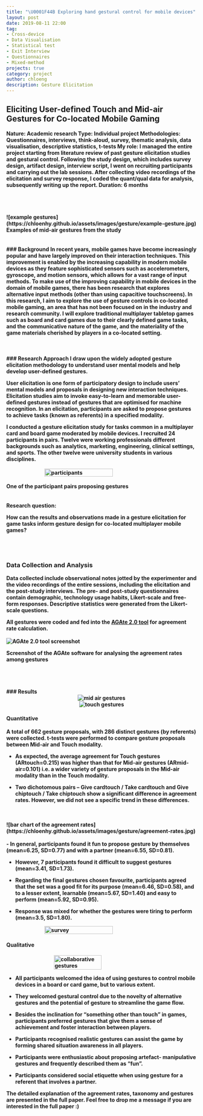 ```yaml
---
title: "\U0001F44B Exploring hand gestural control for mobile devices"
layout: post
date: 2019-08-11 22:00
tag:
- Cross-device
- Data Visualisation
- Statistical test
- Exit Interview
- Questionnaires
- Mixed-method
projects: true
category: project
author: chloeng
description: Gesture Elicitation
---
```


## Eliciting User-defined Touch and Mid-air Gestures for Co-located Mobile Gaming
<b>
<b>Nature: </b> Academic research

<b>
<b>Type: </b> Individual project

<b>
<b>Methodologies: </b> Questionnaires, interviews, think-aloud, survey, thematic analysis, data visualisation, descriptive statistics, t-tests

<b>
<b>My role: </b> I managed the entire project starting from literature review of past gesture elicitation studies and gestural control. Following the study design, which includes survey design, artifact design, interview script, I went on recruiting participants and carrying out the lab sessions. After collecting video recordings of the elicitation and survey response, I coded the quant/qual data for analysis, subsequently writing up the report.

<b>
<b>Duration: </b> 6 months
<br>
<br>
<br>
<br>
<br>
![example gestures](https://chloenhy.github.io/assets/images/gesture/example-gesture.jpg)
<figcaption>Examples of mid-air gestures from the study</figcaption>
<br>
<br>
### Background
<b>
In recent years, mobile games have become increasingly popular and have largely improved on their interaction techniques. This improvement is enabled by the increasing capability in modern mobile devices as they feature sophisticated sensors such as accelerometers, gyroscope, and motion sensors, which allows for a vast range of input methods. 

<b>
To make use of the improving capability in mobile devices in the domain of mobile games, there has been research that explores alternative input methods (other than using capacitive touchscreens).

<b>
In this research, I aim <span class="evidence">to explore the use of gesture controls in co-located mobile gaming, an area that has not been focused on in the industry and research community</span>. I will explore traditional multiplayer tabletop games such as board and card games due to their clearly defined game tasks, and the communicative nature of the game, and the materiality of the game materials cherished by players in a co-located setting.
<br>
<br>
<br>
<br>
### Research Approach
<b>
I draw upon the widely adopted gesture elicitation methodology to understand user mental models and help develop user-defined gestures. 

<b>User elicitation is one form of participatory design to include users’ mental models and proposals in designing new interaction techniques. <span class="evidence">Elicitation studies aim to invoke easy-to-learn and memorable user-defined gestures</span> instead of gestures that are optimised for machine recognition. In an elicitation, participants are asked to propose gestures to achieve tasks (known as referents) in a specified modality.

<b>
I conducted a gesture elicitation study for tasks common in a multiplayer card and board game moderated by mobile devices. I recruited 24 participants in pairs. Twelve were working professionals different backgrounds such as analytics, marketing, engineering, clinical settings, and sports. The other twelve were university students in various disciplines.
<br>
<br>
<div style="display: flex; justify-content: center;">
<img alt="participants" src="https://chloenhy.github.io/assets/images/gesture/participants.jpg" width="60%" height="60%" align="middle"/>
</div>
<br>
<figcaption>One of the participant pairs proposing gestures</figcaption>
<br>
<br>
<b>Research question: 

<b><b>How can the results and observations made in a gesture elicitation for game tasks inform gesture design for co-located multiplayer mobile games?</b>
<br>
<br>
<br>
<br>
### Data Collection and Analysis
<b>Data collected include <b>observational notes</b> jotted by the experimenter and the <b>video recordings</b> of the entire sessions, including the elicitation and the post-study interviews. The <b>pre-</b> and <b>post-study questionnaires</b> contain demographic, technology usage habits, Likert-scale and free-form responses. <b>Descriptive statistics</b> were generated from the Likert-scale questions. 

<b>All gestures were coded and fed into the <a href="http://depts.washington.edu/acelab/proj/dollar/agate.html" target="_blank">AGAte 2.0 tool</a> for <b>agreement rate</b> calculation.
<br>
<br>
![AGAte 2.0 tool screenshot](https://chloenhy.github.io/assets/images/gesture/agate.jpg)
<figcaption>Screenshot of the AGAte software for analysing the agreement rates among gestures</figcaption>
<br>
<br>
<br>
<br>
### Results
<div style="display: flex; justify-content: center;">
<img alt="mid air gestures" src="https://chloenhy.github.io/assets/images/gesture/mid-air-gesture.jpg"/>
</div>
<div style="display: flex; justify-content: center;">
<img alt="touch gestures" src="https://chloenhy.github.io/assets/images/gesture/touch-gesture.jpg"/>
</div>

#### Quantitative 
<b>A total of 662 gesture proposals, with 286 distinct gestures (by referents) were collected. t-tests were performed to compare gesture proposals between Mid-air and Touch modality.


- <b>As expected, the average agreement for Touch gestures (ARtouch=0.215) was higher than that for Mid-air gestures (ARmid-air=0.101) i.e.  a wider variety of gesture proposals in the Mid-air modality than in the Touch modality.

- <b>Two dichotomous pairs – Give cardtouch / Take cardtouch and Give chiptouch / Take chiptouch show a significant difference in agreement rates. However, we did not see a specific trend in these differences.
<br>
<br>
![bar chart of the agreement rates](https://chloenhy.github.io/assets/images/gesture/agreement-rates.jpg)
<br>
<br>
- <b>In general, participants found it fun to propose gesture by themselves (mean=6.25, SD=0.77) and with a partner (mean=6.55, SD=0.81). 

- <b>However, 7 participants found it difficult to suggest gestures (mean=3.41, SD=1.73).

- <b>Regarding the final gestures chosen favourite, participants agreed that the set was a good fit for its purpose (mean=6.46, SD=0.58), and to a lesser extent, learnable (mean=5.67, SD=1.40) and easy to perform (mean=5.92, SD=0.95).

- <b> Response was mixed for whether the gestures were tiring to perform (mean=3.5, SD=1.80).

<div style="display: flex; justify-content: center;">
  <img alt="survey" src="https://chloenhy.github.io/assets/images/gesture/gesture-survey.jpg" width="60%" height="60%" align="middle"/>
</div>

#### Qualitative 
<div style="display: flex; justify-content: center;">
    <img alt="collaborative gestures" src="https://chloenhy.github.io/assets/images/gesture/collab-gesture.jpg" width="50%" height="50%" />
</div>

- <b>All participants welcomed the idea of using gestures to control mobile devices in a board or card game, but to various extent.

- <b>They welcomed gestural control due to the novelty of alternative gestures and the potential of gesture to streamline the game flow.

- <b>Besides the inclination for “something other than touch” in games, participants preferred gestures that give them a sense of achievement and foster interaction between players. 

- <b>Participants recognised realistic gestures can assist the game by forming shared situation awareness in all players.

- <b>Participants were enthusiastic about proposing artefact- manipulative gestures and frequently described them as “fun”.

- <b>Participants considered social etiquette when using gesture for a referent that involves a partner.

The detailed explanation of the agreement rates, taxonomy and gestures are presented in the full paper. Feel free to drop me a message if you are interested in the full paper :)
